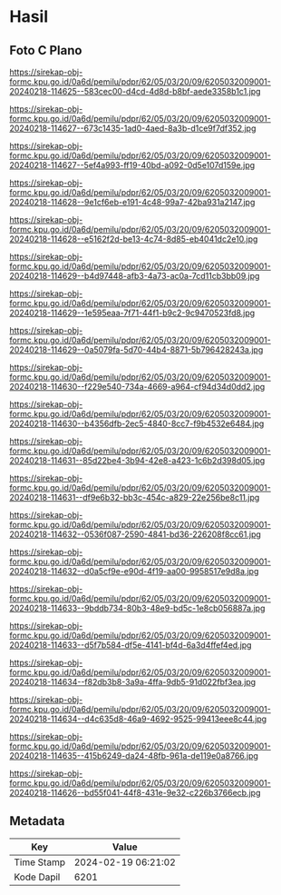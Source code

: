 # Hasil

## Foto C Plano

https://sirekap-obj-formc.kpu.go.id/0a6d/pemilu/pdpr/62/05/03/20/09/6205032009001-20240218-114625--583cec00-d4cd-4d8d-b8bf-aede3358b1c1.jpg

https://sirekap-obj-formc.kpu.go.id/0a6d/pemilu/pdpr/62/05/03/20/09/6205032009001-20240218-114627--673c1435-1ad0-4aed-8a3b-d1ce9f7df352.jpg

https://sirekap-obj-formc.kpu.go.id/0a6d/pemilu/pdpr/62/05/03/20/09/6205032009001-20240218-114627--5ef4a993-ff19-40bd-a092-0d5e107d159e.jpg

https://sirekap-obj-formc.kpu.go.id/0a6d/pemilu/pdpr/62/05/03/20/09/6205032009001-20240218-114628--9e1cf6eb-e191-4c48-99a7-42ba931a2147.jpg

https://sirekap-obj-formc.kpu.go.id/0a6d/pemilu/pdpr/62/05/03/20/09/6205032009001-20240218-114628--e5162f2d-be13-4c74-8d85-eb4041dc2e10.jpg

https://sirekap-obj-formc.kpu.go.id/0a6d/pemilu/pdpr/62/05/03/20/09/6205032009001-20240218-114629--b4d97448-afb3-4a73-ac0a-7cd11cb3bb09.jpg

https://sirekap-obj-formc.kpu.go.id/0a6d/pemilu/pdpr/62/05/03/20/09/6205032009001-20240218-114629--1e595eaa-7f71-44f1-b9c2-9c9470523fd8.jpg

https://sirekap-obj-formc.kpu.go.id/0a6d/pemilu/pdpr/62/05/03/20/09/6205032009001-20240218-114629--0a5079fa-5d70-44b4-8871-5b796428243a.jpg

https://sirekap-obj-formc.kpu.go.id/0a6d/pemilu/pdpr/62/05/03/20/09/6205032009001-20240218-114630--f229e540-734a-4669-a964-cf94d34d0dd2.jpg

https://sirekap-obj-formc.kpu.go.id/0a6d/pemilu/pdpr/62/05/03/20/09/6205032009001-20240218-114630--b4356dfb-2ec5-4840-8cc7-f9b4532e6484.jpg

https://sirekap-obj-formc.kpu.go.id/0a6d/pemilu/pdpr/62/05/03/20/09/6205032009001-20240218-114631--85d22be4-3b94-42e8-a423-1c6b2d398d05.jpg

https://sirekap-obj-formc.kpu.go.id/0a6d/pemilu/pdpr/62/05/03/20/09/6205032009001-20240218-114631--df9e6b32-bb3c-454c-a829-22e256be8c11.jpg

https://sirekap-obj-formc.kpu.go.id/0a6d/pemilu/pdpr/62/05/03/20/09/6205032009001-20240218-114632--0536f087-2590-4841-bd36-226208f8cc61.jpg

https://sirekap-obj-formc.kpu.go.id/0a6d/pemilu/pdpr/62/05/03/20/09/6205032009001-20240218-114632--d0a5cf9e-e90d-4f19-aa00-9958517e9d8a.jpg

https://sirekap-obj-formc.kpu.go.id/0a6d/pemilu/pdpr/62/05/03/20/09/6205032009001-20240218-114633--9bddb734-80b3-48e9-bd5c-1e8cb056887a.jpg

https://sirekap-obj-formc.kpu.go.id/0a6d/pemilu/pdpr/62/05/03/20/09/6205032009001-20240218-114633--d5f7b584-df5e-4141-bf4d-6a3d4ffef4ed.jpg

https://sirekap-obj-formc.kpu.go.id/0a6d/pemilu/pdpr/62/05/03/20/09/6205032009001-20240218-114634--f82db3b8-3a9a-4ffa-9db5-91d022fbf3ea.jpg

https://sirekap-obj-formc.kpu.go.id/0a6d/pemilu/pdpr/62/05/03/20/09/6205032009001-20240218-114634--d4c635d8-46a9-4692-9525-99413eee8c44.jpg

https://sirekap-obj-formc.kpu.go.id/0a6d/pemilu/pdpr/62/05/03/20/09/6205032009001-20240218-114635--415b6249-da24-48fb-961a-de119e0a8766.jpg

https://sirekap-obj-formc.kpu.go.id/0a6d/pemilu/pdpr/62/05/03/20/09/6205032009001-20240218-114626--bd55f041-44f8-431e-9e32-c226b3766ecb.jpg


## Metadata

| Key        | Value               |
| ---------- | ------------------- |
| Time Stamp | 2024-02-19 06:21:02 |
| Kode Dapil | 6201                |



